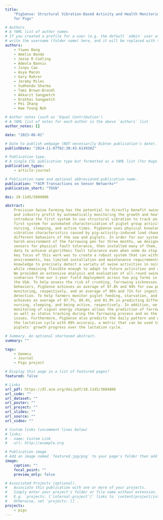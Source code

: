 ```yaml
---
title:
    "PigSense: Structural Vibration-Based Activity and Health Monitoring System
    for Pigs"

# Authors
# A YAML list of author names
# If you created a profile for a user (e.g. the default `admin` user at `content/authors/admin/`),
# write the username (folder name) here, and it will be replaced with their full name and linked to their profile.
authors:
    - Yiwen Dong
    - Amelie Bonde
    - Jesse R Codling
    - Adeola Bannis
    - Jinpu Cao
    - Asya Macon
    - Gary Rohrer
    - Jeremy Miles
    - Sudhendu Sharma
    - Tami Brown-Brandl
    - Akkarit Sangpetch
    - Orathai Sangpetch
    - Pei Zhang
    - Hae Young Noh

# Author notes (such as 'Equal Contribution')
# A YAML list of notes for each author in the above `authors` list
author_notes: []

date: "2023-06-01"

# Date to publish webpage (NOT necessarily Bibtex publication's date).
publishDate: "2024-11-07T02:38:43.614938Z"

# Publication type.
# A single CSL publication type but formatted as a YAML list (for Hugo requirements).
publication_types:
    - article-journal

# Publication name and optional abbreviated publication name.
publication: "*ACM Transactions on Sensor Networks*"
publication_short: "TOSN"

doi: 10.1145/3604806

abstract:
    Precision Swine Farming has the potential to directly benefit swine health
    and industry profit by automatically monitoring the growth and health of pigs. We
    introduce the first system to use structural vibration to track animals, and the
    first system for automated characterization of piglet group activities, including
    nursing, sleeping, and active times. PigSense uses physical knowledge of the structural
    vibration characteristics caused by pig-activity-induced load changes to recognize
    different behaviors of the sow and piglets. In order for our system to survive the
    harsh environment of the farrowing pen for three months, we designed simple, durable
    sensors for physical fault tolerance, then installed many of them, pooling their
    data to achieve algorithmic fault tolerance even when some do stop working. The
    key focus of this work was to create a robust system that can withstand challenging
    environments, has limited installation and maintenance requirements, and uses domain
    knowledge to precisely detect a variety of swine activities in noisy conditions
    while remaining flexible enough to adapt to future activities and applications.
    We provided an extensive analysis and evaluation of all-round swine activities and
    scenarios from our 1-year field deployment across two pig farms in Thailand and
    the USA. To help assess the risk of crushing, farrowing sicknesses, and poor maternal
    behaviors, PigSense achieves an average of 97.8% and 94% for sow posture and motion
    monitoring, respectively, and an average of 96% and 71% for ingestion and excretion
    detection. To help farmers monitor piglet feeding, starvation, and illness, PigSense
    achieves an average of 87.7%, 89.4%, and 81.9% in predicting different levels of
    nursing, sleeping, and being active, respectively. In addition, we show that our
    monitoring of signal energy changes allows the prediction of farrowing in advance,
    as well as status tracking during the farrowing process and on the occasion of farrowing
    issues. Furthermore, PigSense also predicts the daily pattern and weight gain in
    the lactation cycle with 89% accuracy, a metric that can be used to monitor the
    piglets' growth progress over the lactation cycle.

# Summary. An optional shortened abstract.
summary: ""

tags:
    - Geomcu
    - Journal
    - Pigs project

# Display this page in a list of Featured pages?
featured: false

# Links
url_pdf: https://dl.acm.org/doi/pdf/10.1145/3604806
url_code: ""
url_dataset: ""
url_poster: ""
url_project: ""
url_slides: ""
url_source: ""
url_video: ""

# Custom links (uncomment lines below)
# links:
# - name: Custom Link
#   url: http://example.org

# Publication image
# Add an image named `featured.jpg/png` to your page's folder then add a caption below.
image:
    caption: ""
    focal_point: ""
    preview_only: false

# Associated Projects (optional).
#   Associate this publication with one or more of your projects.
#   Simply enter your project's folder or file name without extension.
#   E.g. `projects: ['internal-project']` links to `content/project/internal-project/index.md`.
#   Otherwise, set `projects: []`.
projects:
    - pigs
---
```


